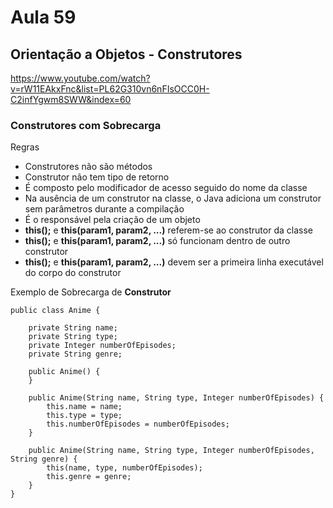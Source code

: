# Aula 59

## Orientação a Objetos - Construtores

https://www.youtube.com/watch?v=rW11EAkxFnc&list=PL62G310vn6nFIsOCC0H-C2infYgwm8SWW&index=60

### Construtores com Sobrecarga

Regras

- Construtores não são métodos
- Construtor não tem tipo de retorno
- É composto pelo modificador de acesso seguido do nome da classe
- Na ausência de um construtor na classe, o Java adiciona um construtor sem parâmetros durante a compilação
- É o responsável pela criação de um objeto
- **this();** e **this(param1, param2, ...)** referem-se ao construtor da classe
- **this();** e **this(param1, param2, ...)** só funcionam dentro de outro construtor
- **this();** e **this(param1, param2, ...)** devem ser a primeira linha executável do corpo do construtor

Exemplo de Sobrecarga de **Construtor**

```
public class Anime {

    private String name;
    private String type;
    private Integer numberOfEpisodes;
    private String genre;

    public Anime() {
    }

    public Anime(String name, String type, Integer numberOfEpisodes) {
        this.name = name;
        this.type = type;
        this.numberOfEpisodes = numberOfEpisodes;
    }

    public Anime(String name, String type, Integer numberOfEpisodes, String genre) {
        this(name, type, numberOfEpisodes);
        this.genre = genre;
    }
}
```

